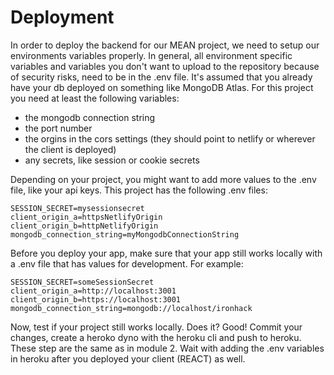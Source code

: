 # Deployment

In order to deploy the backend for our MEAN project, we need to setup our environments variables properly. In general, all environment specific variables and variables you don't want to upload to the repository because of security risks, need to be in the .env file. It's assumed that you already have your db deployed on something like MongoDB Atlas. For this project you need at least the following variables:

* the mongodb connection string
* the port number
* the orgins in the cors settings (they should point to netlify or wherever the client is deployed)
* any secrets, like session or cookie secrets

Depending on your project, you might want to add more values to the .env file, like your api keys. This project has the following .env files:

```
SESSION_SECRET=mysessionsecret
client_origin_a=httpsNetlifyOrigin  
client_origin_b=httpNetlifyOrigin
mongodb_connection_string=myMongodbConnectionString
````

Before you deploy your app, make sure that your app still works locally with a .env file that has values for development. For example:

````
SESSION_SECRET=someSessionSecret
client_origin_a=http://localhost:3001
client_origin_b=https://localhost:3001
mongodb_connection_string=mongodb://localhost/ironhack
````

Now, test if your project still works locally. Does it? Good! Commit your changes, create a heroko dyno with the heroku cli and push to heroku. These step are the same as in module 2. Wait with adding the .env variables in heroku after you deployed your client (REACT) as well.